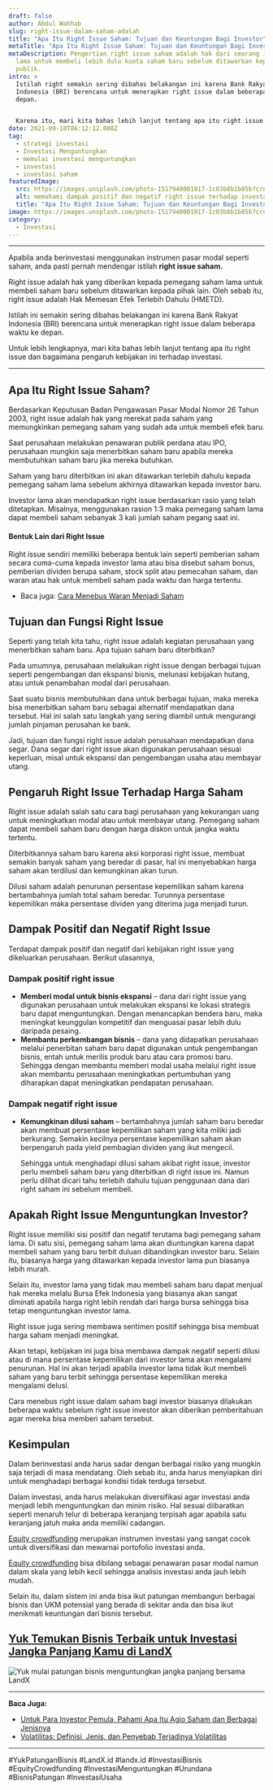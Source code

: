 ```yaml
---
draft: false
author: Abdul Wahhab
slug: right-issue-dalam-saham-adalah
title: "Apa Itu Right Issue Saham: Tujuan dan Keuntungan Bagi Investor"
metaTitle: "Apa Itu Right Issue Saham: Tujuan dan Keuntungan Bagi Investor"
metaDescription: Pengertian right issue saham adalah hak dari seorang investor
  lama untuk membeli lebih dulu kuota saham baru sebelum ditawarkan kepada
  publik.
intro: >
  Istilah right semakin sering dibahas belakangan ini karena Bank Rakyat
  Indonesia (BRI) berencana untuk menerapkan right issue dalam beberapa waktu ke
  depan.


  Karena itu, mari kita bahas lebih lanjut tentang apa itu right issue dan bagaimana pengaruh kebijakan ini terhadap investasi.
date: 2021-09-10T06:12:12.000Z
tag:
  - strategi investasi
  - Investasi Menguntungkan
  - memulai investasi menguntungkan
  - investasi
  - investasi saham
featuredImage:
  src: https://images.unsplash.com/photo-1517940001917-1c03b8b1b85b?crop=entropy&cs=tinysrgb&fit=max&fm=jpg&ixid=MnwxMTc3M3wwfDF8c2VhcmNofDR8fHNtYXJ0JTIwcGVvcGxlfGVufDB8fHx8MTY0MDI1MTE2Mw&ixlib=rb-1.2.1&q=80&w=1080
  alt: memahami dampak positif dan negatif right issue terhadap investasi saham anda
  title: "Apa Itu Right Issue Saham: Tujuan dan Keuntungan Bagi Investor"
image: https://images.unsplash.com/photo-1517940001917-1c03b8b1b85b?crop=entropy&cs=tinysrgb&fit=max&fm=jpg&ixid=MnwxMTc3M3wwfDF8c2VhcmNofDR8fHNtYXJ0JTIwcGVvcGxlfGVufDB8fHx8MTY0MDI1MTE2Mw&ixlib=rb-1.2.1&q=80&w=1080
category:
  - Investasi
---
```

- - -

Apabila anda berinvestasi menggunakan instrumen pasar modal seperti saham, anda pasti pernah mendengar istilah **right issue saham.**

Right issue adalah hak yang diberikan kepada pemegang saham lama untuk membeli saham baru sebelum ditawarkan kepada pihak lain. Oleh sebab itu, right issue adalah Hak Memesan Efek Terlebih Dahulu (HMETD).

Istilah ini semakin sering dibahas belakangan ini karena Bank Rakyat Indonesia (BRI) berencana untuk menerapkan right issue dalam beberapa waktu ke depan.

Untuk lebih lengkapnya, mari kita bahas lebih lanjut tentang apa itu right issue dan bagaimana pengaruh kebijakan ini terhadap investasi.

- - -

## Apa Itu Right Issue Saham?

Berdasarkan Keputusan Badan Pengawasan Pasar Modal Nomor 26 Tahun 2003, right issue adalah hak yang merekat pada saham yang memungkinkan pemegang saham yang sudah ada untuk membeli efek baru.

Saat perusahaan melakukan penawaran publik perdana atau IPO, perusahaan mungkin saja menerbitkan saham baru apabila mereka membutuhkan saham baru jika mereka butuhkan.

Saham yang baru diterbitkan ini akan ditawarkan terlebih dahulu kepada pemegang saham lama sebelum akhirnya ditawarkan kepada investor baru.

Investor lama akan mendapatkan right issue berdasarkan rasio yang telah ditetapkan. Misalnya, menggunakan rasion 1:3 maka pemegang saham lama dapat membeli saham sebanyak 3 kali jumlah saham pegang saat ini.

#### Bentuk Lain dari Right Issue

Right issue sendiri memiliki beberapa bentuk lain seperti pemberian saham secara cuma-cuma kepada investor lama atau bisa disebut saham bonus, pemberian dividen berupa saham, stock split atau pemecahan saham, dan waran atau hak untuk membeli saham pada waktu dan harga tertentu.

* Baca juga: [Cara Menebus Waran Menjadi Saham](https://landx.id/blog/saham-warrant-cara-menebus-warrant-dan-hubungannya-dengan-right-issue/)

## Tujuan dan Fungsi Right Issue

Seperti yang telah kita tahu, right issue adalah kegiatan perusahaan yang menerbitkan saham baru. Apa tujuan saham baru diterbitkan?

Pada umumnya, perusahaan melakukan right issue dengan berbagai tujuan seperti pengembangan dan ekspansi bisnis, melunasi kebijakan hutang, atau untuk penambahan modal dari perusahaan.

Saat suatu bisnis membutuhkan dana untuk berbagai tujuan, maka mereka bisa menerbitkan saham baru sebagai alternatif mendapatkan dana tersebut. Hal ini salah satu langkah yang sering diambil untuk mengurangi jumlah pinjaman perusahan ke bank.

Jadi, tujuan dan fungsi right issue adalah perusahaan mendapatkan dana segar. Dana segar dari right issue akan digunakan perusahaan sesuai keperluan, misal untuk ekspansi dan pengembangan usaha atau membayar utang.

## Pengaruh Right Issue Terhadap Harga Saham 

Right issue adalah salah satu cara bagi perusahaan yang kekurangan uang untuk meningkatkan modal atau untuk membayar utang. Pemegang saham dapat membeli saham baru dengan harga diskon untuk jangka waktu tertentu. 

Diterbitkannya saham baru karena aksi korporasi right issue, membuat semakin banyak saham yang beredar di pasar, hal ini menyebabkan harga saham akan terdilusi dan kemungkinan akan turun.

Dilusi saham adalah penurunan persentase kepemilikan saham karena bertambahnya jumlah total saham beredar. Turunnya persentase kepemilikan maka persentase dividen yang diterima juga menjadi turun.

## Dampak Positif dan Negatif Right Issue

Terdapat dampak positif dan negatif dari kebijakan right issue yang dikeluarkan perusahaan. Berikut ulasannya,

### Dampak positif right issue

* **Memberi modal untuk bisnis ekspansi** – dana dari right issue yang digunakan perusahaan untuk melakukan ekspansi ke lokasi strategis baru dapat menguntungkan. Dengan menancapkan bendera baru, maka meningkat keunggulan kompetitif dan menguasai pasar lebih dulu daripada pesaing.
* **Membantu perkembangan bisnis** – dana yang didapatkan perusahaan melalui penerbitan saham baru dapat digunakan untuk pengembangan bisnis, entah untuk merilis produk baru atau cara promosi baru. Sehingga dengan membantu memberi modal usaha melalui right issue akan membantu perusahaan meningkatkan pertumbuhan yang diharapkan dapat meningkatkan pendapatan perusahaan.

### Dampak negatif right issue

* **Kemungkinan dilusi saham** – bertambahnya jumlah saham baru beredar akan membuat persentase kepemilikan saham yang kita miliki jadi berkurang. Semakin kecilnya persentase kepemilikan saham akan berpengaruh pada yield pembagian dividen yang ikut mengecil. 

  Sehingga untuk menghadapi dilusi saham akibat right issue, investor perlu membeli saham baru yang diterbitkan di right issue ini. Namun perlu dilihat dicari tahu terlebih dahulu tujuan penggunaan dana dari right saham ini sebelum membeli.

## Apakah Right Issue Menguntungkan Investor?

Right issue memiliki sisi positif dan negatif terutama bagi pemegang saham lama. Di satu sisi, pemegang saham lama akan diuntungkan karena dapat membeli saham yang baru terbit duluan dibandingkan investor baru. Selain itu, biasanya harga yang ditawarkan kepada investor lama pun biasanya lebih murah.

Selain itu, investor lama yang tidak mau membeli saham baru dapat menjual hak mereka melalu Bursa Efek Indonesia yang biasanya akan sangat diminati apabila harga right lebih rendah dari harga bursa sehingga bisa tetap menguntungkan investor lama.

Right issue juga sering membawa sentimen positif sehingga bisa membuat harga saham menjadi meningkat.

Akan tetapi, kebijakan ini juga bisa membawa dampak negatif seperti dilusi atau di mana persentase kepemilikan dari investor lama akan mengalami penurunan. Hal ini akan terjadi apabila investor lama tidak ikut membeli saham yang baru terbit sehingga persentase kepemilikan mereka mengalami delusi.

Cara menebus right issue dalam saham bagi investor biasanya dilakukan beberapa waktu sebelum right issue investor akan diberikan pemberitahuan agar mereka bisa memberi saham tersebut.

## Kesimpulan

Dalam berinvestasi anda harus sadar dengan berbagai risiko yang mungkin saja terjadi di masa mendatang. Oleh sebab itu, anda harus menyiapkan diri untuk menghadapi berbagai kondisi tidak terduga tersebut.

Dalam investasi, anda harus melakukan diversifikasi agar investasi anda menjadi lebih menguntungkan dan minim risiko. Hal sesuai diibaratkan seperti menaruh telur di beberapa keranjang terpisah agar apabila satu keranjang jatuh maka anda memiliki cadangan.

[Equity crowdfunding](https://landx.id/) merupakan instrumen investasi yang sangat cocok untuk diversifikasi dan mewarnai portofolio investasi anda.

[Equity crowdfunding](https://landx.id/) bisa dibilang sebagai penawaran pasar modal namun dalam skala yang lebih kecil sehingga analisis investasi anda jauh lebih mudah.

Selain itu, dalam sistem ini anda bisa ikut patungan membangun berbagai bisnis dan UKM potensial yang berada di sekitar anda dan bisa ikut menikmati keuntungan dari bisnis tersebut.

## [Yuk Temukan Bisnis Terbaik untuk Investasi Jangka Panjang Kamu di LandX](https://landx.id/?utm_source=Blog&utm_medium=organic+keyword&utm_campaign=blog&utm_id=Blog)

![Yuk mulai patungan bisnis menguntungkan jangka panjang bersama LandX](https://accountgram-production.sfo2.cdn.digitaloceanspaces.com/landx_ghost/2021/09/Equity-Crowdfunding-di-Indonesia-1--3.png)

- - -

**Baca Juga:**

* [Untuk Para Investor Pemula, Pahami Apa Itu Agio Saham dan Berbagai Jenisnya](https://landx.id/blog/kenali-apa-itu-agio-saham-dalam-investasi/)
* [Volatilitas: Definisi, Jenis, dan Penyebab Terjadinya Volatilitas](https://landx.id/blog/volatilitas-definisi-jenis-cara-dan-penyebab-terjadinya-volatilitas/)

- - -

\#YukPatunganBisnis #LandX.id    #landx.id    #InvestasiBisnis    #EquityCrowdfunding    #InvestasiMenguntungkan    #Urundana    #BisnisPatungan    #InvestasiUsaha